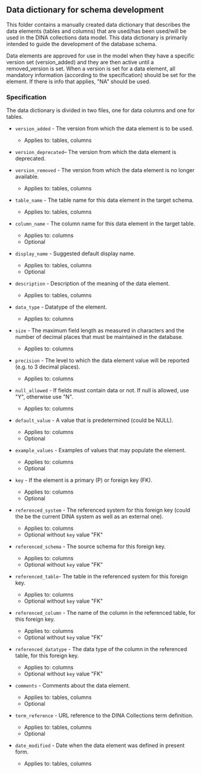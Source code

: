## Data dictionary for schema development

This folder contains a manually created data dictionary that
describes the data elements (tables and columns) that are used/has
been used/will be used in the DINA collections data model. This data
dictionary is primarily intended to guide the development of the
database schema.

Data elements are approved for use in the model when they have a
specific version set (version_added) and they are then active until a
removed_version is set. When a version is set for a data element, all
mandatory information (according to the specification) should be set
for the element. If there is info that applies, "NA" should be used.

### Specification
The data dictionary is divided in two files, one for data columns and
one for tables.

* `version_added` - The version from which the data element is to be used.
  * Applies to: tables, columns

* `version_deprecated`– The version from which the data element is deprecated.

* `version_removed` - The version from which the data element is no
  longer available.
  * Applies to: tables, columns

* `table_name` - The table name for this data element in the target schema.
  * Applies to: tables, columns

* `column_name` - The column name for this data element in the target table.
  * Applies to: columns
  * Optional

* `display_name` - Suggested default display name.
  * Applies to: tables, columns
  * Optional

* `description` - Description of the meaning of the data element.
  * Applies to: tables, columns

* `data_type` - Datatype of the element.
  * Applies to: columns

* `size` - The maximum field length as measured in characters and
  the number of decimal places that must be maintained in the database.
  * Applies to: columns

* `precision`  - The level to which the data element value will be
  reported (e.g. to 3 decimal places).
  * Applies to: columns

* `null_allowed` -  If fields must contain data or not. If null is
  allowed, use "Y", otherwise use "N".
  * Applies to: columns

* `default_value` - A value that is predetermined (could be NULL).
  * Applies to: columns
  * Optional

* `example_values` - Examples of values that may populate the element.
  * Applies to: columns
  * Optional

* `key` - If the element is a primary (P) or foreign key (FK).
  * Applies to: columns
  * Optional

* `referenced_system` - The referenced system for this foreign key
(could the be the current DINA system as well as an external one).
  * Applies to: columns
  * Optional without `key` value "FK"

* `referenced_schema` - The source schema for this foreign key.
  * Applies to: columns
  * Optional without `key` value "FK"

* `referenced_table`- The table in the referenced system for this
  foreign key.
  * Applies to: columns
  * Optional without `key` value "FK"

* `referenced_column` - The name of the column in the referenced
  table, for this foreign key.
  * Applies to: columns
  * Optional without `key` value "FK"

* `referenced_datatype` - The data type of the column in the referenced
  table, for this foreign key.
  * Applies to: columns
  * Optional without `key` value "FK"

* `comments` - Comments about the data element.
  * Applies to: tables, columns
  * Optional

* `term_reference` - URL reference to the DINA Collections term definition.
  * Applies to: tables, columns
  * Optional

* `date_modified` - Date when the data element was defined in present form.
  * Applies to: tables, columns
